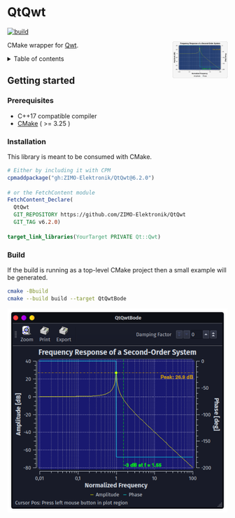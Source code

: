 # QtQwt

[![build](https://github.com/ZIMO-Elektronik/QtQwt/actions/workflows/build.yml/badge.svg)](https://github.com/ZIMO-Elektronik/QtQwt/actions/workflows/build.yml)

<img src="data/images/logo.png" width="25%" align="right"/>

CMake wrapper for [Qwt](https://qwt.sourceforge.io/).

<details>
  <summary>Table of contents</summary>
  <ol>
    <li><a href="#getting-started">Getting started</a></li>
      <ul>
        <li><a href="#prerequisites">Prerequisites</a></li>
        <li><a href="#installation">Installation</a></li>
        <li><a href="#build">Build</a></li>
      </ul>
  </ol>
</details>

## Getting started
### Prerequisites
- C++17 compatible compiler
- [CMake](https://cmake.org/) ( >= 3.25 )

### Installation
This library is meant to be consumed with CMake.

```cmake
# Either by including it with CPM
cpmaddpackage("gh:ZIMO-Elektronik/QtQwt@6.2.0")

# or the FetchContent module
FetchContent_Declare(
  QtQwt
  GIT_REPOSITORY https://github.com/ZIMO-Elektronik/QtQwt
  GIT_TAG v6.2.0)

target_link_libraries(YourTarget PRIVATE Qt::Qwt)
```

### Build
If the build is running as a top-level CMake project then a small example will be generated.
```sh
cmake -Bbuild
cmake --build build --target QtQwtBode
```

![alt_text](data/images/bode.png)